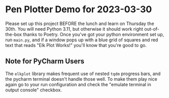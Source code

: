 # Pen Plotter Demo for 2023-03-30

Please set up this project BEFORE the lunch and learn on Thursday the 30th. You will need Python 3.11, but otherwise it 
should work right out-of-the-box thanks to Poetry. Once you've got your python environment set up, run `main.py`, and
if a window pops up with a blue grid of squares and red text that reads "Elk Plot Works!" you'll know that you're good
to go.

## Note for PyCharm Users
The `elkplot` library makes frequent use of nested `tqdm` progress bars, and the pycharm terminal doesn't handle those
well. To make them play nice again go to your run configuration and check the "emulate terminal in output console"
checkbox.
